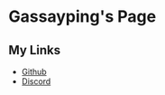 # Gassayping's Page

## My Links

- [Github](https://github.com/gassayping)
- [Discord](https://discord.com/users/711757750325084171)

